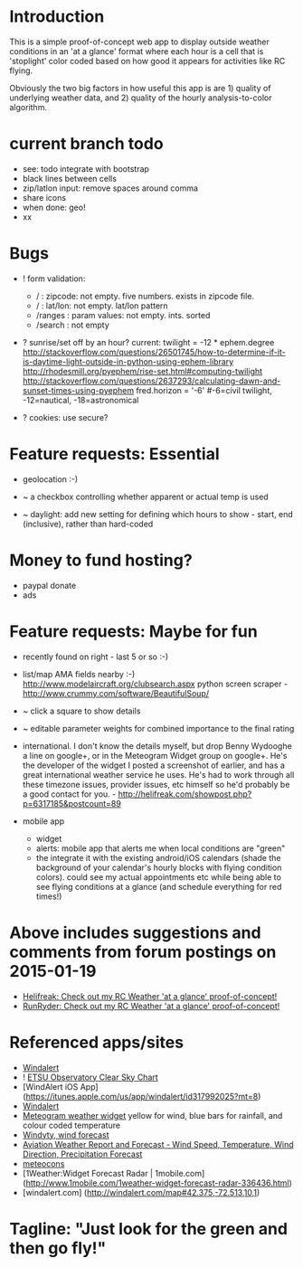 # Introduction
This is a simple proof-of-concept web app to display outside weather conditions in an 'at a glance' format where each
hour is a cell that is 'stoplight' color coded based on how good it appears for activities like RC flying.

Obviously the two big factors in how useful this app is are 1) quality of underlying weather data, and 2) quality of
the hourly analysis-to-color algorithm.


# current branch todo
- see: todo integrate with bootstrap
- black lines between cells
- zip/latlon input: remove spaces around comma
- share icons
- when done: geo!
- xx


# Bugs
- ! form validation:
    - /       : zipcode: not empty. five numbers. exists in zipcode file.
    - /       : lat/lon: not empty. lat/lon pattern
    - /ranges : param values: not empty. ints. sorted
    - /search : not empty

- ? sunrise/set off by an hour? current: twilight = -12 * ephem.degree
  http://stackoverflow.com/questions/26501745/how-to-determine-if-it-is-daytime-light-outside-in-python-using-ephem-library
  http://rhodesmill.org/pyephem/rise-set.html#computing-twilight
  http://stackoverflow.com/questions/2637293/calculating-dawn-and-sunset-times-using-pyephem
  fred.horizon = '-6' #-6=civil twilight, -12=nautical, -18=astronomical

- ? cookies: use secure?


# Feature requests: Essential
- geolocation :-)

- ~ a checkbox controlling whether apparent or actual temp is used

- ~ daylight: add new setting for defining which hours to show - start, end (inclusive), rather than hard-coded


# Money to fund hosting?
- paypal donate
- ads


# Feature requests: Maybe for fun
- recently found on right - last 5 or so :-)

- list/map AMA fields nearby :-)
  http://www.modelaircraft.org/clubsearch.aspx
  python screen scraper - http://www.crummy.com/software/BeautifulSoup/

- ~ click a square to show details

- ~ editable parameter weights for combined importance to the final rating

- international. I don't know the details myself, but drop Benny Wydooghe a line on google+, or in the Meteogram Widget
  group on google+. He's the developer of the widget I posted a screenshot of earlier, and has a great international
  weather service he uses. He's had to work through all these timezone issues, provider issues, etc himself so he'd
  probably be a good contact for you. - http://helifreak.com/showpost.php?p=6317185&postcount=89

- mobile app
    - widget
    - alerts: mobile app that alerts me when local conditions are "green"
    - the integrate it with the existing android/iOS calendars (shade the background of your calendar's hourly blocks
      with flying condition colors). could see my actual appointments etc while being able to see flying conditions at
      a glance (and schedule everything for red times!)


# Above includes suggestions and comments from forum postings on 2015-01-19
- [Helifreak: Check out my RC Weather 'at a glance' proof-of-concept!](http://helifreak.com/showthread.php?p=6307025#post6307025)
- [RunRyder: Check out my RC Weather 'at a glance' proof-of-concept!](http://rc.runryder.com/helicopter/t781886p1/?p=6427847#RR)


# Referenced apps/sites
- [Windalert](http://www.windalert.com/)
- ! [ETSU Observatory Clear Sky Chart](http://cleardarksky.com/c/ETSUObTNkey.html?1)
- [WindAlert iOS App] (https://itunes.apple.com/us/app/windalert/id317992025?mt=8)
- [Windalert](http://www.windalert.com/)
- [Meteogram weather widget](https://play.google.com/store/apps/details?id=be.inet.rainwidget)
   yellow for wind, blue bars for rainfall, and colour coded temperature
- [Windyty, wind forecast](https://www.windyty.com/spot/location/42.374/-72.518/name/Amherst?surface,wind,now,42.374,-72.264,11)
- [Aviation Weather Report and Forecast - Wind Speed, Temperature, Wind Direction, Precipitation Forecast](http://www.usairnet.com/cgi-bin/launch/code.cgi?state=TX&sta=KTKI)
- [meteocons](http://www.alessioatzeni.com/meteocons/res/img/screen.png)
- [1Weather:Widget Forecast Radar | 1mobile.com] (http://www.1mobile.com/1weather-widget-forecast-radar-336436.html)
- [windalert.com] (http://windalert.com/map#42.375,-72.513,10,1)


# Tagline: "Just look for the green and then go fly!"
